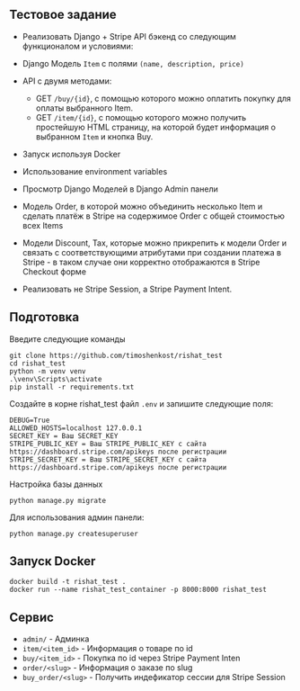 ## Тестовое задание

* Реализовать Django + Stripe API бэкенд со следующим функционалом и условиями:
* Django Модель `Item` с полями `(name, description, price) `
* API с двумя методами:
    * GET `/buy/{id}`, c помощью которого можно оплатить покупку для оплаты выбранного Item.
    * GET `/item/{id}`, c помощью которого можно получить простейшую HTML страницу, на которой будет информация о
      выбранном `Item` и кнопка Buy.

* Запуск используя Docker

* Использование environment variables

* Просмотр Django Моделей в Django Admin панели

* Модель Order, в которой можно объединить несколько Item и сделать платёж в Stripe на содержимое Order c общей стоимостью всех Items

* Модели Discount, Tax, которые можно прикрепить к модели Order и связать с соответствующими атрибутами при создании платежа в Stripe - в таком случае они корректно отображаются в Stripe Checkout форме

* Реализовать не Stripe Session, а Stripe Payment Intent.



Подготовка
------
Введите следующие команды
```
git clone https://github.com/timoshenkost/rishat_test
cd rishat_test
python -m venv venv
.\venv\Scripts\activate
pip install -r requirements.txt
```

Создайте в корне rishat_test файл `.env` и запишите следующие поля:
```
DEBUG=True
ALLOWED_HOSTS=localhost 127.0.0.1
SECRET_KEY = Ваш SECRET_KEY
STRIPE_PUBLIC_KEY = Ваш STRIPE_PUBLIC_KEY с сайта https://dashboard.stripe.com/apikeys после регистрации
STRIPE_SECRET_KEY = Ваш STRIPE_SECRET_KEY с сайта https://dashboard.stripe.com/apikeys после регистрации
```

Настройка базы данных
```
python manage.py migrate
```

Для использования админ панели:
```
python manage.py createsuperuser
```

Запуск Docker
------

```
docker build -t rishat_test .
docker run --name rishat_test_container -p 8000:8000 rishat_test
```

Сервис
------


* `admin/` - Админка
* `item/<item_id>` - Информация о товаре по id 
* `buy/<item_id>` - Покупка по id через Stripe Payment Inten
* `order/<slug>` - Информация о заказе по slug
* `buy_order/<slug>` - Получить индефикатор сессии для Stripe Session


